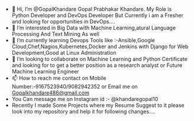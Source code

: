 - 👋 Hi, I’m @GopalKhandare Gopal Prabhakar Khandare. My Role is Python Developer and DevOps Developer But Currently i am a Fresher and looking for opportunities in  DevOps....
- 👀 I’m interested in Big Data with Machine Learning,atural Language Processing And Text Mining As well
- 🌱 I’m currently learning Devops Tools like :-Ansible,Google Cloud,Chef,Nagios,Kubernetes,Docker and Jenkins with Django for Web Development,Good at Linux Administration
- 💞️ I’m looking to collaborate on Machine Learning and Python Certificate and looking for to get a better position as a research analyst or Future Machine Learning Engineer
- 📫 How to reach me contact on Mobile Number:-9167523940/9082942352 or Email me on Gopalkhandare486@gmail.com
- You Can message me on Instagram id :- @khandaregopal10
- Recently I made Some Projects where my Resume Suggest to it please look into my repository and help it for following changes....
<!---
GopalKhandare/GopalKhandare is a ✨ special ✨ repository because its `README.md` (this file) appears on your GitHub profile.
You can click the Preview link to take a look at your changes.
--->
